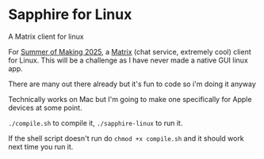 # Sapphire for Linux
A Matrix client for linux

For [Summer of Making 2025](https://summer.hackclub.com/), a [Matrix](https://matrix.org) (chat service, extremely cool) client for Linux.
This will be a challenge as I have never made a native GUI linux app.

There are many out there already but it's fun to code so i'm doing it anyway

Technically works on Mac but I'm going to make one specifically for Apple devices at some point.

`./compile.sh` to compile it, `./sapphire-linux` to run it.

If the shell script doesn't run do `chmod +x compile.sh` and it should work next time you run it.